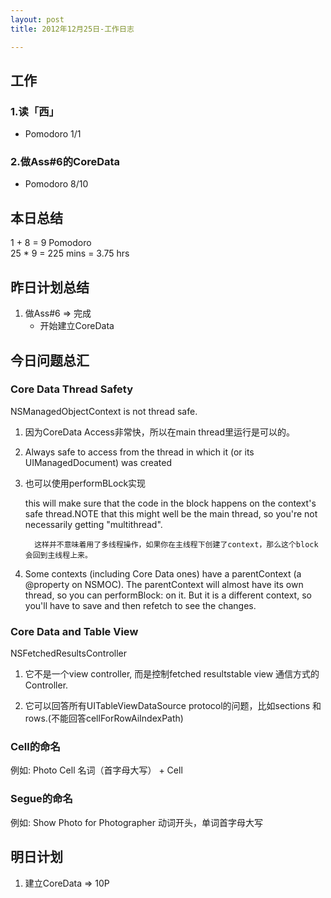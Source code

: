 ```yaml
---
layout: post
title: 2012年12月25日-工作日志  

---
```


  
## 工作

### 1.读「西」
-  Pomodoro 1/1

### 2.做Ass#6的CoreData  
-  Pomodoro 8/10       
   
## 本日总结    

1 + 8 = 9 Pomodoro    
25 * 9 = 225 mins = 3.75 hrs    
  
## 昨日计划总结  
  
1. 做Ass#6 => 完成   
	- 开始建立CoreData  
  
## 今日问题总汇   
  
### Core Data Thread Safety  
NSManagedObjectContext is not thread safe.  
  
1. 因为CoreData Access非常快，所以在main thread里运行是可以的。

2. Always safe to access from the thread in which it (or its UIManagedDocument) was created

3. 也可以使用performBLock实现

	 this will make sure that the code  in the block happens on the context's safe thread.NOTE that this might well be the main thread, so you're not necessarily getting "multithread".

		 这样并不意味着用了多线程操作，如果你在主线程下创建了context，那么这个block会回到主线程上来。

4. Some contexts (including Core Data ones) have a parentContext (a @property on NSMOC). The parentContext will almost have its own thread, so you can performBlock: on it. But it is a different context, so you'll have to save and then refetch to see the changes.

### Core Data and Table View

NSFetchedResultsController

1. 它不是一个view controller, 而是控制fetched resultstable view 通信方式的Controller.

2. 它可以回答所有UITableViewDataSource protocol的问题，比如sections 和 rows.(不能回答cellForRowAiIndexPath)

### Cell的命名
例如: Photo Cell 名词（首字母大写） + Cell

### Segue的命名
例如: Show Photo for Photographer 动词开头，单词首字母大写

## 明日计划    
  
1. 建立CoreData => 10P       

  
   

